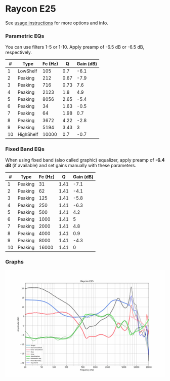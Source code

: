 # Raycon E25
See [usage instructions](https://github.com/jaakkopasanen/AutoEq#usage) for more options and info.

### Parametric EQs
You can use filters 1-5 or 1-10. Apply preamp of -6.5 dB or -6.5 dB, respectively.

|   # | Type      |   Fc (Hz) |    Q |   Gain (dB) |
|-----|-----------|-----------|------|-------------|
|   1 | LowShelf  |       105 | 0.7  |        -6.1 |
|   2 | Peaking   |       212 | 0.67 |        -7.9 |
|   3 | Peaking   |       716 | 0.73 |         7.6 |
|   4 | Peaking   |      2123 | 1.8  |         4.9 |
|   5 | Peaking   |      8056 | 2.65 |        -5.4 |
|   6 | Peaking   |        34 | 1.63 |        -0.5 |
|   7 | Peaking   |        64 | 1.98 |         0.7 |
|   8 | Peaking   |      3672 | 4.22 |        -2.8 |
|   9 | Peaking   |      5194 | 3.43 |         3   |
|  10 | HighShelf |     10000 | 0.7  |        -0.7 |

### Fixed Band EQs
When using fixed band (also called graphic) equalizer, apply preamp of **-6.4 dB** (if available) and set gains manually with these parameters.

|   # | Type    |   Fc (Hz) |    Q |   Gain (dB) |
|-----|---------|-----------|------|-------------|
|   1 | Peaking |        31 | 1.41 |        -7.1 |
|   2 | Peaking |        62 | 1.41 |        -4.1 |
|   3 | Peaking |       125 | 1.41 |        -5.8 |
|   4 | Peaking |       250 | 1.41 |        -6.3 |
|   5 | Peaking |       500 | 1.41 |         4.2 |
|   6 | Peaking |      1000 | 1.41 |         5   |
|   7 | Peaking |      2000 | 1.41 |         4.8 |
|   8 | Peaking |      4000 | 1.41 |         0.9 |
|   9 | Peaking |      8000 | 1.41 |        -4.3 |
|  10 | Peaking |     16000 | 1.41 |         0   |

### Graphs
![](./Raycon%20E25.png)
